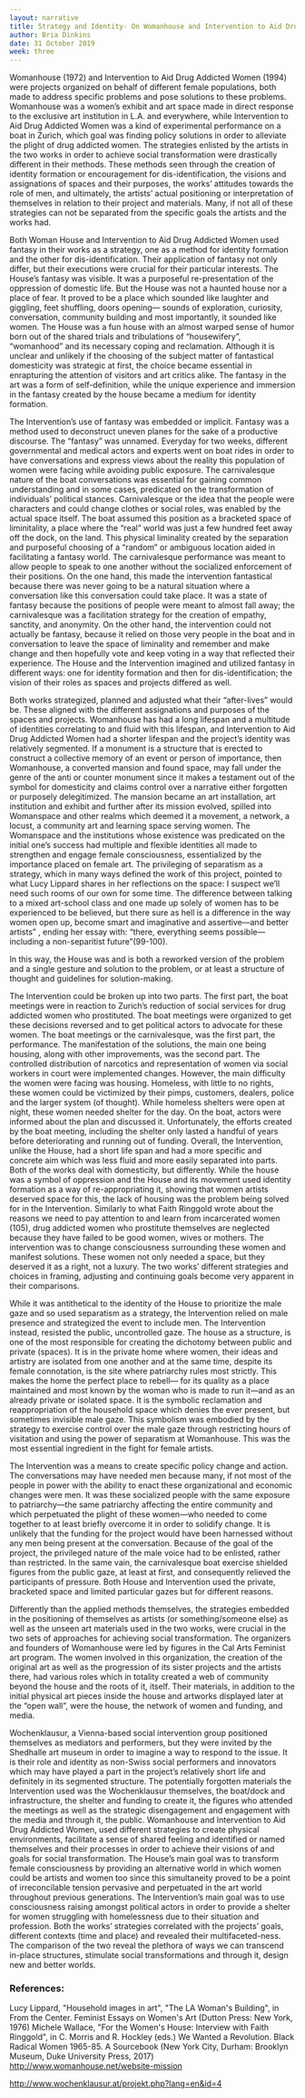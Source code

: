 ```yaml
---
layout: narrative
title: Strategy and Identity- On Womanhouse and Intervention to Aid Drug Addicted Women's path to Social Transformation and Transcendence
author: Bria Dinkins
date: 31 October 2019
week: three
---
```


Womanhouse (1972) and Intervention to Aid Drug Addicted Women (1994) were projects organized on behalf of different female populations, both made to address specific problems and pose solutions to these problems. Womanhouse was a women’s exhibit and art space made in direct response to the exclusive art institution in L.A. and everywhere, while Intervention to Aid Drug Addicted Women was a kind of experimental performance on a boat in Zurich, which goal was finding policy solutions in order to alleviate the plight of drug addicted women. The strategies enlisted by the artists in the two works in order to achieve social transformation were drastically different in their methods. These methods seen through the creation of identity formation or encouragement for dis-identification, the visions and assignations of spaces and their purposes, the works’ attitudes towards the role of men, and ultimately, the artists’ actual positioning or interpretation of themselves in relation to their project and materials. Many, if not all of these strategies can not be separated from the specific goals the artists and the works had.

Both Woman House and Intervention to Aid Drug Addicted Women used fantasy in their works as a strategy, one as a method for identity formation and the other for dis-identification. Their application of fantasy not only differ, but their executions were crucial for their particular interests. The House’s fantasy was visible. It was a purposeful re-presentation of the oppression of domestic life. But the House was not a haunted house nor a place of fear. It proved to be a place which sounded like laughter and giggling, feet shuffling, doors opening— sounds of exploration, curiosity, conversation, community building and most importantly, it sounded like women. The House was a fun house with an almost warped sense of humor born out of the shared trials and tribulations of “housewifery”, “womanhood”  and its necessary coping and reclamation. Although it is unclear and unlikely if the choosing of the subject matter of fantastical domesticity was strategic at first, the choice became essential in enrapturing the attention of visitors and art critics alike. The fantasy in the art was a form of self-definition, while the unique experience and immersion in the fantasy created by the house became a medium for identity formation.

The Intervention’s use of fantasy was embedded or implicit. Fantasy was a method used to deconstruct uneven planes for the sake of a productive discourse. The “fantasy” was unnamed. Everyday for two weeks, different governmental and medical actors and experts went on boat rides in order to have conversations and express views about the reality this population of women were facing while avoiding public exposure. The carnivalesque nature of the boat conversations was essential for gaining common understanding and in some cases, predicated on the transformation of individuals’ political stances. Carnivalesque or the idea that the people were characters and could change clothes or social roles, was enabled by the actual space itself. The boat assumed this position as a bracketed space of liminitality, a place where the “real” world was just a few hundred feet away off the dock, on the land. This physical liminality created by the separation and purposeful choosing of a “random” or ambiguous location aided in facilitating a fantasy world. The carnivalesque performance was meant to allow people to speak to one another without the socialized enforcement of their positions. On the one hand, this made the intervention fantastical because there was never going to be a natural situation where a conversation like this conversation could take place. It was a state of fantasy because the positions of people were meant to almost fall away; the carnivalesque was a facilitation strategy for the creation of empathy, sanctity, and anonymity. On the other hand, the intervention could not actually be fantasy, because it relied on those very people in the boat and in conversation to leave the space of liminality and remember and make change and then hopefully vote and keep voting in a way that reflected their experience. The House and the Intervention imagined and utilized fantasy in different ways: one for identity formation and then for dis-identification; the vision of their roles as spaces and projects differed as well.

Both works strategized, planned and adjusted what their “after-lives” would be. These aligned with the different assignations and purposes of the spaces and projects. Womanhouse has had a long lifespan and a multitude of identities correlating to and fluid with this lifespan, and Intervention to Aid Drug Addicted Women had a shorter lifespan and the project’s identity was relatively segmented.  If a monument is a structure that is erected to construct a collective memory of an event or person of importance, then Womanhouse, a converted mansion and found space, may fall under the genre of the anti or counter monument since it makes a testament out of the symbol for domesticity and claims control over a narrative either forgotten or purposely delegitimized. The mansion became an art installation, art institution and exhibit and further after its mission evolved, spilled into Womanspace and other realms which deemed it a movement, a network, a locust, a community art and learning space serving women. The Womanspace and the institutions whose existence was predicated on the initial one’s success had multiple and flexible identities all made to strengthen and engage female consciousness, essentialized by the importance placed on female art. The privileging of separatism as a strategy, which in many ways defined the work of this project, pointed to what Lucy Lippard shares in her reflections on the space:
I suspect we’ll need such rooms of our own for some time. The difference between talking to a mixed art-school class and one made up solely of women has to be experienced to be believed, but there sure as hell is a difference in the way women open up, become smart and imaginative and assertive—and better artists” , ending her essay with: “there, everything seems possible—including a non-separitist future”(99-100).

In this way, the House was and is both a reworked version of the problem and a single gesture and solution to the problem, or at least a structure of thought and guidelines for solution-making.

The Intervention could be broken up into two parts. The first part, the boat meetings were in reaction to Zurich’s reduction of social services for drug addicted women who prostituted. The boat meetings were organized to get these decisions reversed and to get political actors to advocate for these women. The boat meetings or the carnivalesque, was the first part, the performance. The manifestation of the solutions, the main one being housing, along with other improvements, was the second part. The controlled distribution of narcotics and representation of women via social workers in court were implemented changes. However, the main difficulty the women were facing was housing. Homeless, with little to no rights, these women could be victimized by their pimps, customers, dealers, police and the larger system (of thought). While homeless shelters were open at night, these women needed shelter for the day. On the boat, actors were informed about the plan and discussed it. Unfortunately, the efforts created by the boat meeting, including the shelter only lasted a handful of years before deteriorating and running out of funding. Overall, the Intervention, unlike the House,  had a short life span and had a more specific and concrete aim which was less fluid and more easily separated into parts. Both of the works deal with domesticity, but differently. While the house was a symbol of oppression and the House and its movement used identity formation as a way of re-appropriating it, showing that women artists deserved space for this, the lack of housing was the problem being solved for in the Intervention. Similarly to what Faith Ringgold wrote about the reasons we need to pay attention to and learn from incarcerated women (105), drug addicted women who prostitute themselves are neglected because they have failed to be good women, wives or mothers. The intervention was to change consciousness surrounding these women and manifest solutions. These women not only needed a space, but they deserved it as a right, not a luxury. The two works’ different strategies and choices in framing, adjusting and continuing goals become very apparent in their comparisons.

While it was antithetical to the identity of the House to prioritize the male gaze and so used separatism as a strategy, the Intervention relied on male presence and strategized the event to include men. The Intervention instead, resisted the public, uncontrolled gaze. The house as a structure, is one of the most responsible for creating the dichotomy between public and private (spaces). It is in the private home where women, their ideas and artistry are isolated from one another and at the same time, despite its female connotation, is the site where patriarchy rules most strictly. This makes the home the perfect place to rebell— for its quality as a place maintained and most known by the woman who is made to run it—and as an already private or isolated space. It is the symbolic reclamation and reappropriation of the household space which denies the ever present, but sometimes invisible male gaze. This symbolism was embodied by the strategy to exercise control over the male gaze through restricting hours of visitation and using the power of separatism at Womanhouse. This was the most essential ingredient in the fight for female artists.

The Intervention was a means to create specific policy change and action. The conversations may have needed men because many, if not most of the people in power with the ability to enact these organizational and economic changes were men. It was these socialized people with the same exposure to patriarchy—the same patriarchy affecting the entire community and which perpetuated the plight of these women—who needed to come together to at least briefly overcome it in order to solidify change. It is unlikely that the funding for the project would have been harnessed without any men being present at the conversation. Because of the goal of the project, the privileged nature of the male voice had to be enlisted, rather than restricted. In the same vain, the carnivalesque boat exercise shielded figures from the public gaze, at least at first, and consequently relieved the participants of pressure. Both House and Intervention used the private, bracketed space and limited particular gazes but for different reasons.

Differently than the applied methods themselves, the strategies embedded in the positioning of themselves as artists (or something/someone else) as well as the unseen art materials used in the two works, were crucial in the two sets of approaches for achieving social transformation. The organizers and founders of Womanhouse were led by figures in the Cal Arts Feminist art program. The women involved in this organization, the creation of the original art as well as the progression of its sister projects and the artists there, had various roles which in totality created a web of community beyond the house and the roots of it, itself. Their materials, in addition to the initial physical art pieces inside the house and artworks displayed later at the “open wall”, were the house, the network of women and funding, and media.

Wochenklausur, a Vienna-based social intervention group positioned themselves as mediators and performers, but they were invited by the Shedhalle art museum in order to imagine a way to respond to the issue. It is their role and identity as non-Swiss social performers and innovators which may have played a part in the project’s relatively short life and definitely in its segmented structure. The potentially forgotten materials the Intervention used was the Wochenklausur themselves, the boat/dock and infrastructure, the shelter and funding to create it, the figures who attended the meetings as well as the strategic disengagement and engagement with the media and through it, the public.
Womanhouse and Intervention to Aid Drug Addicted Women, used different strategies to create physical environments, facilitate a sense of shared feeling and identified or named themselves and their processes in order to achieve their visions of and goals for social transformation. The House’s main goal was to transform female consciousness by providing an alternative world in which women could be artists and women too since this simultaneity proved to be a point of irreconcilable tension pervasive and perpetuated in the art world throughout previous generations. The Intervention’s main goal was to use consciousness raising amongst political actors in order to provide a shelter for women struggling with homelessness due to their situation and profession. Both the works’ strategies correlated with the projects’ goals, different contexts (time and place) and revealed their multifaceted-ness. The comparison of the two reveal the plethora of ways we can transcend in-place structures, stimulate social transformations and through it, design new and better worlds.





### References:

Lucy Lippard, "Household images in art", "The LA Woman's Building", in From the Center. Feminist Essays on Women's Art (Dutton Press: New York, 1976)
Michele Wallace, "For the Women's House: Interview with Faith Ringgold", in C. Morris and R. Hockley (eds.) We Wanted a Revolution. Black Radical Women 1965-85. A Sourcebook (New York City, Durham: Brooklyn Museum, Duke University Press, 2017)
http://www.womanhouse.net/website-mission

http://www.wochenklausur.at/projekt.php?lang=en&id=4
